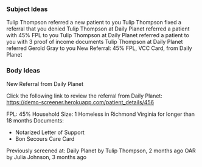 ### Subject Ideas

Tulip Thompson referred a new patient to you
Tulip Thompson fixed a referral that you denied
Tulip Thompson at Daily Planet referred a patient with 45% FPL to you
Tulip Thompson at Daily Planet referred a patient to you with 3 proof of income documents
Tulip Thompson at Daily Planet referred Gerold Gray to you
New Referral: 45% FPL, VCC Card, from Daily Planet

### Body Ideas

New Referral from Daily Planet

Click the following link to review the referral from Daily Planet:
https://demo-screener.herokuapp.com/patient_details/456

FPL: 45%
Household Size: 1
Homeless in Richmond Virginia for longer than 18 months
Documents:
- Notarized Letter of Support
- Bon Secours Care Card

Previously screened at:
Daily Planet by Tulip Thompson, 2 months ago
OAR by Julia Johnson, 3 months ago

